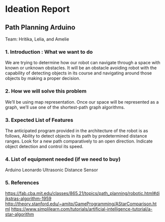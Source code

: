 # Ideation Report 
## Path Planning Arduino

Team: Hritika, Lelia, and Amelie 

### 1. Introduction : What we want to do  
We are trying to determine how our robot can navigate through a space with known or unknown obstacles. It will be an obstacle avoiding robot with the capability of detecting objects in its course and navigating around those objects by making a proper decision.
### 2. How we will solve this problem   
We’ll be using map representation. Once our space will be represented as a graph, we’ll use one of the shortest-path graph algorithms.
### 3. Expected List of Features
The anticipated program provided in the architecture of the robot is as follows,
Ability to detect objects in its path by predetermined distance ranges.
Look for a new path comparatively to an open direction.
Indicate object detection and control its speed.
### 4. List of equipment needed (if we need to buy)
Arduino Leonardo
Ultrasonic Distance Sensor
### 5. References
https://fab.cba.mit.edu/classes/865.21/topics/path_planning/robotic.html#dijkstras-algorithm-1959
http://theory.stanford.edu/~amitp/GameProgramming/AStarComparison.html
https://www.simplilearn.com/tutorials/artificial-intelligence-tutorial/a-star-algorithm 
